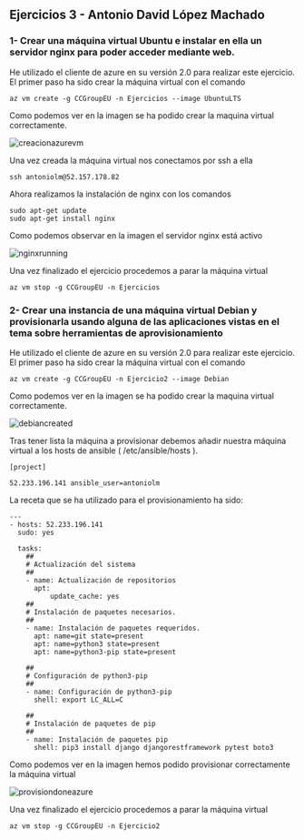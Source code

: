 ## Ejercicios 3 - Antonio David López Machado

### 1- Crear una máquina virtual Ubuntu e instalar en ella un servidor nginx para poder acceder mediante web.

He utilizado el cliente de azure en su versión 2.0 para realizar este ejercicio.
El primer paso ha sido crear la máquina virtual con el comando

```
az vm create -g CCGroupEU -n Ejercicios --image UbuntuLTS
```

Como podemos ver en la imagen se ha podido crear la maquina virtual correctamente.

![creacionazurevm](https://user-images.githubusercontent.com/11316534/32768878-ec7ca6ba-c919-11e7-8b80-ff14f8502587.png)


Una vez creada la máquina virtual nos conectamos por ssh a ella

```
ssh antoniolm@52.157.178.82
```

Ahora realizamos la instalación de nginx con los comandos


```
sudo apt-get update
sudo apt-get install nginx
```

Como podemos observar en la imagen el servidor nginx está activo

![nginxrunning](https://user-images.githubusercontent.com/11316534/32769037-9210b03a-c91a-11e7-8b62-9a1226382db9.png)

Una vez finalizado el ejercicio procedemos a parar la máquina virtual

```
az vm stop -g CCGroupEU -n Ejercicios
```

### 2- Crear una instancia de una máquina virtual Debian y provisionarla usando alguna de las aplicaciones vistas en el tema sobre herramientas de aprovisionamiento

He utilizado el cliente de azure en su versión 2.0 para realizar este ejercicio.
El primer paso ha sido crear la máquina virtual con el comando

```
az vm create -g CCGroupEU -n Ejercicio2 --image Debian
```

Como podemos ver en la imagen se ha podido crear la maquina virtual correctamente.

![debiancreated](https://user-images.githubusercontent.com/11316534/32770254-4044eef6-c91f-11e7-83ee-4a87e4baa3ed.png)

Tras tener lista la máquina a provisionar debemos añadir nuestra máquina virtual a los hosts de ansible ( /etc/ansible/hosts ).

```
[project]

52.233.196.141 ansible_user=antoniolm
```

La receta que se ha utilizado para el provisionamiento ha sido:
```
---
- hosts: 52.233.196.141
  sudo: yes

  tasks:
    ##
    # Actualización del sistema
    ##
    - name: Actualización de repositorios
      apt:
          update_cache: yes
    ##
    # Instalación de paquetes necesarios.
    ##
    - name: Instalación de paquetes requeridos.
      apt: name=git state=present
      apt: name=python3 state=present
      apt: name=python3-pip state=present

    ##
    # Configuración de python3-pip
    ##
    - name: Configuración de python3-pip
      shell: export LC_ALL=C

    ##
    # Instalación de paquetes de pip
    ##
    - name: Instalación de paquetes pip
      shell: pip3 install django djangorestframework pytest boto3
```
Como podemos ver en la imagen hemos podido provisionar correctamente la máquina virtual

![provisiondoneazure](https://user-images.githubusercontent.com/11316534/32770223-23dd2422-c91f-11e7-8582-2673d98f07f7.png)

Una vez finalizado el ejercicio procedemos a parar la máquina virtual

```
az vm stop -g CCGroupEU -n Ejercicio2
```
